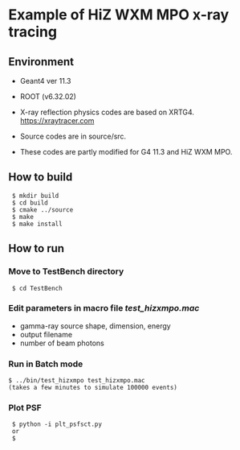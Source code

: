 # Example of HiZ WXM MPO x-ray tracing

##  Environment
- Geant4 ver 11.3
- ROOT (v6.32.02)

-  X-ray reflection physics codes are based on XRTG4.
 https://xraytracer.com
- Source codes are in source/src.
- These codes are partly modified for G4 11.3 and HiZ WXM MPO.

## How to build
```
 $ mkdir build
 $ cd build
 $ cmake ../source
 $ make
 $ make install
```

## How to run
### Move to TestBench directory
```
 $ cd TestBench
```
### Edit parameters in macro file *test_hizxmpo.mac* 
 - gamma-ray source shape, dimension, energy
 - output filename
 - number of beam photons

### Run in Batch mode
 ```
 $ ../bin/test_hizxmpo test_hizxmpo.mac
 (takes a few minutes to simulate 100000 events)
```

### Plot PSF
```
 $ python -i plt_psfsct.py
 or
 $ 
```

